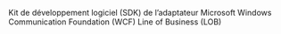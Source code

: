 Kit de développement logiciel (SDK) de l’adaptateur Microsoft Windows Communication Foundation (WCF) Line of Business (LOB)